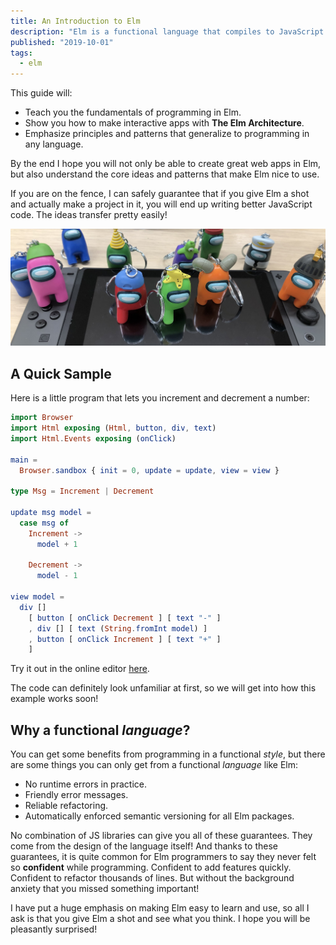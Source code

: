 ```yaml
---
title: An Introduction to Elm
description: "Elm is a functional language that compiles to JavaScript. It helps you make websites and web apps. It has a strong emphasis on simplicity and quality tooling."
published: "2019-10-01"
tags:
  - elm
---
```


This guide will:

- Teach you the fundamentals of programming in Elm.
- Show you how to make interactive apps with **The Elm Architecture**.
- Emphasize principles and patterns that generalize to programming in any language.

By the end I hope you will not only be able to create great web apps in Elm, but also understand the core ideas and patterns that make Elm nice to use.

If you are on the fence, I can safely guarantee that if you give Elm a shot and actually make a project in it, you will end up writing better JavaScript code. The ideas transfer pretty easily!

![Amonng Us](/content/tech-blog/2019-10-01-an-introduction-to-elm/assets/among-us.jpg)

## A Quick Sample

Here is a little program that lets you increment and decrement a number:

```elm
import Browser
import Html exposing (Html, button, div, text)
import Html.Events exposing (onClick)

main =
  Browser.sandbox { init = 0, update = update, view = view }

type Msg = Increment | Decrement

update msg model =
  case msg of
    Increment ->
      model + 1

    Decrement ->
      model - 1

view model =
  div []
    [ button [ onClick Decrement ] [ text "-" ]
    , div [] [ text (String.fromInt model) ]
    , button [ onClick Increment ] [ text "+" ]
    ]
```

Try it out in the online editor [here](https://elm-lang.org/examples/buttons).

The code can definitely look unfamiliar at first, so we will get into how this example works soon!

## Why a functional _language_?

You can get some benefits from programming in a functional _style_, but there are some things you can only get from a functional _language_ like Elm:

- No runtime errors in practice.
- Friendly error messages.
- Reliable refactoring.
- Automatically enforced semantic versioning for all Elm packages.

No combination of JS libraries can give you all of these guarantees. They come from the design of the language itself! And thanks to these guarantees, it is quite common for Elm programmers to say they never felt so **confident** while programming. Confident to add features quickly. Confident to refactor thousands of lines. But without the background anxiety that you missed something important!

I have put a huge emphasis on making Elm easy to learn and use, so all I ask is that you give Elm a shot and see what you think. I hope you will be pleasantly surprised!
